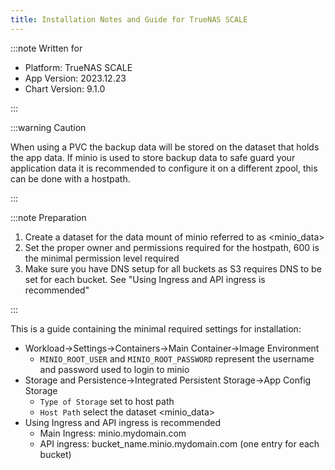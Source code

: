 ```yaml
---
title: Installation Notes and Guide for TrueNAS SCALE
---
```


:::note Written for

- Platform: TrueNAS SCALE
- App Version: 2023.12.23
- Chart Version: 9.1.0

:::

:::warning Caution

When using a PVC the backup data will be stored on the dataset that holds the app data. If minio is used to store backup data to safe guard your application data it is recommended to configure it on a different zpool, this can be done with a hostpath.

:::

:::note Preparation

1. Create a dataset for the data mount of minio referred to as <minio_data>
2. Set the proper owner and permissions required for the hostpath, 600 is the minimal permission level required
3. Make sure you have DNS setup for all buckets as S3 requires DNS to be set for each bucket. See "Using Ingress and API ingress is recommended"

:::

This is a guide containing the minimal required settings for installation:

- Workload->Settings->Containers->Main Container->Image Environment
  - `MINIO_ROOT_USER` and `MINIO_ROOT_PASSWORD` represent the username and password used to login to minio
- Storage and Persistence->Integrated Persistent Storage->App Config Storage
  - `Type of Storage` set to host path
  - `Host Path` select the dataset <minio_data>
- Using Ingress and API ingress is recommended
  - Main Ingress: minio.mydomain.com
  - API ingress: bucket_name.minio.mydomain.com (one entry for each bucket)
